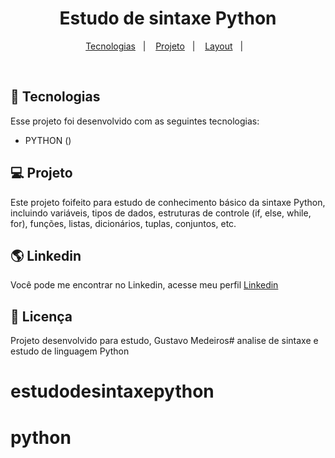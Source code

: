 <h1 align="center"> Estudo de sintaxe Python </h1>

<p align="center">
</p>

<p align="center">
  <a href="#-tecnologias">Tecnologias</a>&nbsp;&nbsp;&nbsp;|&nbsp;&nbsp;&nbsp;
  <a href="#-projeto">Projeto</a>&nbsp;&nbsp;&nbsp;|&nbsp;&nbsp;&nbsp;
  <a href="#-layout">Layout</a>&nbsp;&nbsp;&nbsp;|&nbsp;&nbsp;&nbsp;
</p>
<br>


## 🚀 Tecnologias

Esse projeto foi desenvolvido com as seguintes tecnologias:

- PYTHON ()

## 💻 Projeto

Este projeto foifeito para estudo de conhecimento básico da sintaxe Python, incluindo variáveis, tipos de dados, estruturas de controle (if, else, while, for), funções, listas, dicionários, tuplas, conjuntos, etc.

## 🌎 Linkedin
Você pode me encontrar no Linkedin, acesse meu perfil [Linkedin](https://www.linkedin.com/in/gustavo-luiz-medeiros/)

## :memo: Licença

Projeto desenvolvido para estudo, Gustavo Medeiros# analise de sintaxe e estudo de linguagem Python
# estudodesintaxepython
# python 


